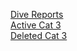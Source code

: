 [Dive Reports](/Dive/Dives)                                                            
[Active Cat 3](/Cat+3/Active)                                                             
[Deleted Cat 3](/Cat+3/Deleted)
